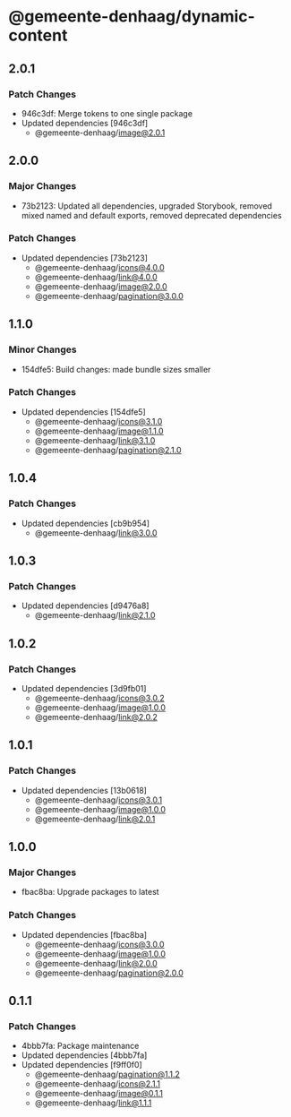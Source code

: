 # @gemeente-denhaag/dynamic-content

## 2.0.1

### Patch Changes

- 946c3df: Merge tokens to one single package
- Updated dependencies [946c3df]
  - @gemeente-denhaag/image@2.0.1

## 2.0.0

### Major Changes

- 73b2123: Updated all dependencies, upgraded Storybook, removed mixed named and default exports, removed deprecated dependencies

### Patch Changes

- Updated dependencies [73b2123]
  - @gemeente-denhaag/icons@4.0.0
  - @gemeente-denhaag/link@4.0.0
  - @gemeente-denhaag/image@2.0.0
  - @gemeente-denhaag/pagination@3.0.0

## 1.1.0

### Minor Changes

- 154dfe5: Build changes: made bundle sizes smaller

### Patch Changes

- Updated dependencies [154dfe5]
  - @gemeente-denhaag/icons@3.1.0
  - @gemeente-denhaag/image@1.1.0
  - @gemeente-denhaag/link@3.1.0
  - @gemeente-denhaag/pagination@2.1.0

## 1.0.4

### Patch Changes

- Updated dependencies [cb9b954]
  - @gemeente-denhaag/link@3.0.0

## 1.0.3

### Patch Changes

- Updated dependencies [d9476a8]
  - @gemeente-denhaag/link@2.1.0

## 1.0.2

### Patch Changes

- Updated dependencies [3d9fb01]
  - @gemeente-denhaag/icons@3.0.2
  - @gemeente-denhaag/image@1.0.0
  - @gemeente-denhaag/link@2.0.2

## 1.0.1

### Patch Changes

- Updated dependencies [13b0618]
  - @gemeente-denhaag/icons@3.0.1
  - @gemeente-denhaag/image@1.0.0
  - @gemeente-denhaag/link@2.0.1

## 1.0.0

### Major Changes

- fbac8ba: Upgrade packages to latest

### Patch Changes

- Updated dependencies [fbac8ba]
  - @gemeente-denhaag/icons@3.0.0
  - @gemeente-denhaag/image@1.0.0
  - @gemeente-denhaag/link@2.0.0
  - @gemeente-denhaag/pagination@2.0.0

## 0.1.1

### Patch Changes

- 4bbb7fa: Package maintenance
- Updated dependencies [4bbb7fa]
- Updated dependencies [f9ff0f0]
  - @gemeente-denhaag/pagination@1.1.2
  - @gemeente-denhaag/icons@2.1.1
  - @gemeente-denhaag/image@0.1.1
  - @gemeente-denhaag/link@1.1.1
